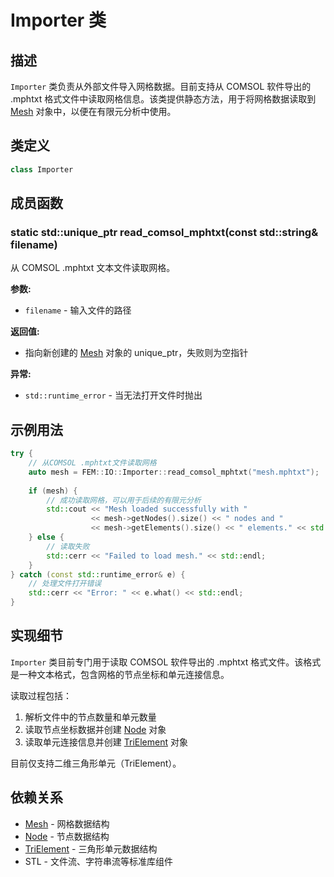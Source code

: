 # Importer 类

## 描述

`Importer` 类负责从外部文件导入网格数据。目前支持从 COMSOL 软件导出的 .mphtxt 格式文件中读取网格信息。该类提供静态方法，用于将网格数据读取到 [Mesh](file:///E:/code/cpp/ETS_FEM_Kernel/fem/mesh/Mesh.hpp#L17-L45) 对象中，以便在有限元分析中使用。

## 类定义

```cpp
class Importer
```

## 成员函数

### static std::unique_ptr<Mesh> read_comsol_mphtxt(const std::string& filename)

从 COMSOL .mphtxt 文本文件读取网格。

**参数:**
- `filename` - 输入文件的路径

**返回值:**
- 指向新创建的 [Mesh](file:///E:/code/cpp/ETS_FEM_Kernel/fem/mesh/Mesh.hpp#L17-L45) 对象的 unique_ptr，失败则为空指针

**异常:**
- `std::runtime_error` - 当无法打开文件时抛出

## 示例用法

```cpp
try {
    // 从COMSOL .mphtxt文件读取网格
    auto mesh = FEM::IO::Importer::read_comsol_mphtxt("mesh.mphtxt");
    
    if (mesh) {
        // 成功读取网格，可以用于后续的有限元分析
        std::cout << "Mesh loaded successfully with " 
                  << mesh->getNodes().size() << " nodes and " 
                  << mesh->getElements().size() << " elements." << std::endl;
    } else {
        // 读取失败
        std::cerr << "Failed to load mesh." << std::endl;
    }
} catch (const std::runtime_error& e) {
    // 处理文件打开错误
    std::cerr << "Error: " << e.what() << std::endl;
}
```

## 实现细节

`Importer` 类目前专门用于读取 COMSOL 软件导出的 .mphtxt 格式文件。该格式是一种文本格式，包含网格的节点坐标和单元连接信息。

读取过程包括：
1. 解析文件中的节点数量和单元数量
2. 读取节点坐标数据并创建 [Node](file:///E:/code/cpp/ETS_FEM_Kernel/fem/mesh/Node.hpp#L11-L26) 对象
3. 读取单元连接信息并创建 [TriElement](file:///E:/code/cpp/ETS_FEM_Kernel/fem/mesh/Element.hpp#L71-L77) 对象

目前仅支持二维三角形单元（TriElement）。

## 依赖关系

- [Mesh](file:///E:/code/cpp/ETS_FEM_Kernel/fem/mesh/Mesh.hpp#L17-L45) - 网格数据结构
- [Node](file:///E:/code/cpp/ETS_FEM_Kernel/fem/mesh/Node.hpp#L11-L26) - 节点数据结构
- [TriElement](file:///E:/code/cpp/ETS_FEM_Kernel/fem/mesh/Element.hpp#L71-L77) - 三角形单元数据结构
- STL - 文件流、字符串流等标准库组件